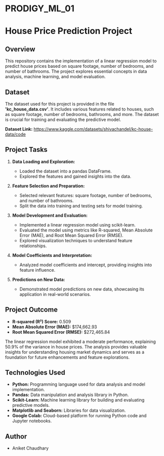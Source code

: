 # PRODIGY_ML_01

# House Price Prediction Project

## Overview

This repository contains the implementation of a linear regression model to predict house prices based on square footage, number of bedrooms, and number of bathrooms. The project explores essential concepts in data analysis, machine learning, and model evaluation.

## Dataset

The dataset used for this project is provided in the file **'kc_house_data.csv'**. It includes various features related to houses, such as square footage, number of bedrooms, bathrooms, and more. The dataset is crucial for training and evaluating the predictive model.

**Dataset Link:** https://www.kaggle.com/datasets/shivachandel/kc-house-data/code

## Project Tasks

1. **Data Loading and Exploration:**
   - Loaded the dataset into a pandas DataFrame.
   - Explored the features and gained insights into the data.

2. **Feature Selection and Preparation:**
   - Selected relevant features: square footage, number of bedrooms, and number of bathrooms.
   - Split the data into training and testing sets for model training.

3. **Model Development and Evaluation:**
   - Implemented a linear regression model using scikit-learn.
   - Evaluated the model using metrics like R-squared, Mean Absolute Error (MAE), and Root Mean Squared Error (RMSE).
   - Explored visualization techniques to understand feature relationships.

4. **Model Coefficients and Interpretation:**
   - Analyzed model coefficients and intercept, providing insights into feature influence.

5. **Predictions on New Data:**
   - Demonstrated model predictions on new data, showcasing its application in real-world scenarios.

## Project Outcome

- **R-squared (R²) Score:** 0.509
- **Mean Absolute Error (MAE):** \$174,662.93
- **Root Mean Squared Error (RMSE):** \$272,465.84

The linear regression model exhibited a moderate performance, explaining 50.9% of the variance in house prices. The analysis provides valuable insights for understanding housing market dynamics and serves as a foundation for future enhancements and feature explorations.

## Technologies Used

- **Python:** Programming language used for data analysis and model implementation.
- **Pandas:** Data manipulation and analysis library in Python.
- **Scikit-Learn:** Machine learning library for building and evaluating predictive models.
- **Matplotlib and Seaborn:** Libraries for data visualization.
- **Google Colab:** Cloud-based platform for running Python code and Jupyter notebooks.

## Author

- Aniket Chaudhary
